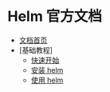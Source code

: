 # Helm 官方文档

- [文档首页](Docs-Home.md)
- [基础教程]
    - [快速开始](Introduction/Quickstart-Guide.md)
    - [安装 helm](Introduction/Installing-Helm.md)
    - [使用 helm](Introduction/Using-Helm.md)
